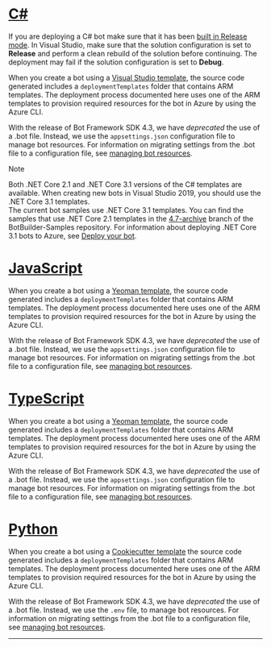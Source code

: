 
# [C#](#tab/csharp)

If you are deploying a C# bot make sure that it has been [built in Release mode](https://aka.ms/visualstudio-set-debug-release-configurations). In Visual Studio, make sure that the solution configuration is set to **Release** and perform a clean rebuild of the solution before continuing. The deployment may fail if the solution configuration is set to **Debug**.

When you create a bot using a [Visual Studio template](https://docs.microsoft.com/azure/bot-service/dotnet/bot-builder-dotnet-sdk-quickstart?view=azure-bot-service-4.0&preserve-view=true), the source code generated includes a `deploymentTemplates` folder that contains ARM templates. The deployment process documented here uses one of the ARM templates to provision required resources for the bot in Azure by using the Azure CLI.

With the release of Bot Framework SDK 4.3, we have _deprecated_ the use of a .bot file. Instead, we use the `appsettings.json` configuration file to manage bot resources. For information on migrating settings from the .bot file to a configuration file, see [managing bot resources](https://docs.microsoft.com/azure/bot-service/bot-file-basics?view=azure-bot-service-4.0&preserve-view=true).

> [!NOTE]
> Both .NET Core 2.1 and .NET Core 3.1 versions of the C# templates are available.
> When creating new bots in Visual Studio 2019, you should use the .NET Core 3.1 templates.\
> The current bot samples use .NET Core 3.1 templates. You can find the samples that use .NET Core 2.1 templates in the [4.7-archive](https://github.com/microsoft/BotBuilder-Samples/tree/4.7-archive/samples/csharp_dotnetcore) branch of the BotBuilder-Samples repository.
> For information about deploying .NET Core 3.1 bots to Azure, see [Deploy your bot](~/bot-builder-deploy-az-cli.md).

# [JavaScript](#tab/javascript)

When you create a bot using a [Yeoman template](https://docs.microsoft.com/azure/bot-service/javascript/bot-builder-javascript-quickstart?view=azure-bot-service-4.0&preserve-view=true), the source code generated includes a `deploymentTemplates` folder that contains ARM templates. The deployment process documented here uses one of the ARM templates to provision required resources for the bot in Azure by using the Azure CLI.

With the release of Bot Framework SDK 4.3, we have _deprecated_ the use of a .bot file. Instead, we use the `appsettings.json` configuration file to manage bot resources. For information on migrating settings from the .bot file to a configuration file, see [managing bot resources](https://docs.microsoft.com/azure/bot-service/bot-file-basics?view=azure-bot-service-4.0&preserve-view=true).

# [TypeScript](#tab/typescript)

When you create a bot using a [Yeoman template](https://docs.microsoft.com/azure/bot-service/javascript/bot-builder-javascript-quickstart?view=azure-bot-service-4.0&preserve-view=true), the source code generated includes a `deploymentTemplates` folder that contains ARM templates. The deployment process documented here uses one of the ARM templates to provision required resources for the bot in Azure by using the Azure CLI.

With the release of Bot Framework SDK 4.3, we have _deprecated_ the use of a .bot file. Instead, we use the `appsettings.json` configuration file to manage bot resources. For information on migrating settings from the .bot file to a configuration file, see [managing bot resources](https://docs.microsoft.com/azure/bot-service/bot-file-basics?view=azure-bot-service-4.0&preserve-view=true).

# [Python](#tab/python)

When you create a bot using a [Cookiecutter template](https://docs.microsoft.com/azure/bot-service/python/bot-builder-python-quickstart?view=azure-bot-service-4.0&preserve-view=true) the source code generated includes a `deploymentTemplates` folder that contains ARM templates. The deployment process documented here uses one of the ARM templates to provision required resources for the bot in Azure by using the Azure CLI.

With the release of Bot Framework SDK 4.3, we have _deprecated_ the use of a .bot file. Instead, we use the `.env` file, to manage bot resources. For information on migrating settings from the .bot file to a configuration file, see [managing bot resources](https://docs.microsoft.com/azure/bot-service/bot-file-basics?view=azure-bot-service-4.0&preserve-view=true).

---
